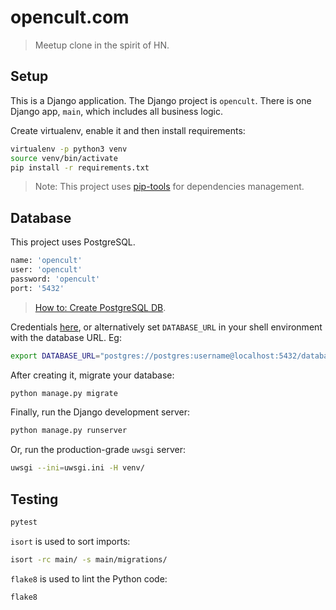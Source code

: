 # opencult.com

> Meetup clone in the spirit of HN.


## Setup

This is a Django application. The Django project is `opencult`. There is one 
Django app, `main`, which includes all business logic.

Create virtualenv, enable it and then install requirements:
```sh
virtualenv -p python3 venv
source venv/bin/activate
pip install -r requirements.txt
```

> Note: This project uses [pip-tools](https://github.com/jazzband/pip-tools) for dependencies management.


## Database 

This project uses PostgreSQL.

```sh
name: 'opencult'
user: 'opencult'
password: 'opencult'
port: '5432'
```

> [How to: Create PostgreSQL DB](https://gist.github.com/sirodoht/0666e232e1baf76f76bac43eb2600e2b).

Credentials [here](https://github.com/sirodoht/opencult.com/blob/master/opencult/settings.py),
or alternatively set `DATABASE_URL` in your shell environment with the database URL. Eg:
```sh
export DATABASE_URL="postgres://postgres:username@localhost:5432/database_name"
```

After creating it, migrate your database:
```sh
python manage.py migrate
```

Finally, run the Django development server:
```sh
python manage.py runserver
```

Or, run the production-grade `uwsgi` server:
```sh
uwsgi --ini=uwsgi.ini -H venv/
```


## Testing

```sh
pytest
```

`isort` is used to sort imports:
```sh
isort -rc main/ -s main/migrations/
```

`flake8` is used to lint the Python code:
```sh
flake8
```
